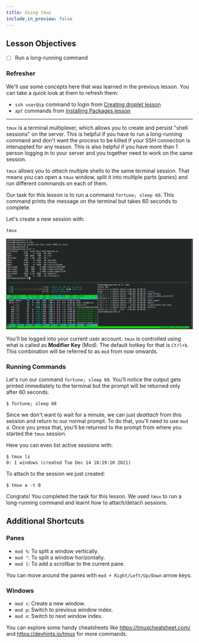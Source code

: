 ```yaml
---
title: Using tmux
include_in_preview: false
---
```


## Lesson Objectives

- [ ] Run a long-running command

### Refresher

We'll use some concepts here that was learned in the previous lesson. You can take a quick look at them to refresh them:

- `ssh user@ip` command to login from [Creating droplet lesson](./creating-droplet.md)
- `apt` commands from [Installing Packages lesson](./installing-packages.md)

---

`tmux` is a terminal multiplexer, which allows you to create and persist "shell sessions" on the server. This is helpful if you have to run a long-running command and don't want the process to be killed if your SSH connection is interuppted for any reason. This is also helpful if you have more than 1 person logging in to your server and you together need to work on the same session.

`tmux` allows you to _attach_ multiple shells to the same terminal session. That means you can open a `tmux` window, split it into multiple parts (_panes_) and run different commands on each of them.

Our task for this lesson is to run a command `fortune; sleep 60`. This command prints the message on the terminal but takes 60 seconds to complete.

Let's create a new session with:

```
tmux
```

![img](./img/tmux.png)

You'll be logged into your current user account. `tmux` is controlled using what is called as **Modifier Key** (Mod). The default hotkey for that is `Ctrl+b`. This combination will be referred to as `mod` from now onwards.

### Running Commands

Let's run our command `fortune; sleep 60`. You'll notice the output gets printed immediately to the terminal but the prompt will be returned only after 60 seconds.

```
$ fortune; sleep 60
```

Since we don't want to wait for a minute, we can just _deattach_ from this session and return to our normal prompt. To do that, you'll need to use `mod d`. Once you press that, you'll be returned to the prompt from where you started the `tmux` session.

Here you can even list active sessions with:

```
$ tmux ls
0: 1 windows (created Tue Dec 14 18:19:10 2021)
```

To attach to the session we just created:

```
$ tmux a -t 0
```

Congrats! You completed the task for this lesson. We used `tmux` to run a long-running command and learnt how to attach/detach sessions.

## Additional Shortcuts

### Panes

- `mod %`: To split a window vertically.
- `mod "`: To split a window horizontally.
- `mod [`: To add a scrollbar to the current pane.

You can move around the panes with `mod + Right/Left/Up/Down` arrow keys.

### Windows

- `mod c`: Create a new window.
- `mod p`: Switch to previous window index.
- `mod n`: Switch to next window index.

You can explore some handy cheatsheets like https://tmuxcheatsheet.com/ and https://devhints.io/tmux for more commands.
